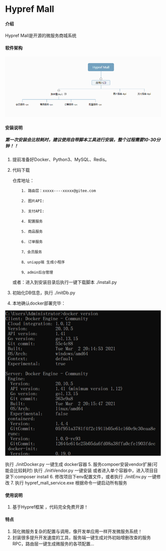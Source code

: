 # Hypref Mall

#### 介绍
Hypref Mall是开源的微服务商城系统

#### 软件架构
![输入图片说明](123.png)


#### 安装说明
##### 第一次安装会比较耗时，建议使用自带脚本工具进行安装，整个过程需要10-30分钟！！

1.  提前准备好Docker、Python3、MySQL、Redis。
2.  代码下载

    仓库地址：

            1. 路由层：xxxxx----xxxxx@gitee.com

            2. 图片API:

            3. 支付API:

            4. 配置服务

            5. 商品服务

            6. 订单服务

            7、会员服务

            8、uniapp端 生成小程序

            9、admin后台管理

    或者：进入到安装目录后执行一键下载脚本 ./install.py


3.  初始化DB信息，执行 ./initDb.py

4.  本地确认docker部署完毕：

![输入图片说明](image.png)

执行 ./initDocker.py 一键生成 docker容器
5.  服务compoer安装vendor扩展(可能会比较耗时)
执行 ./initVendor.py 一键安装 或者进入单个容器中，进入项目目录下:composer install
6.  修改项目下env配置文件，或者执行 ./initEnv.py 一键修改
7.  执行 hypref_mall_service.exe 根据命令一键启动所有服务

#### 使用说明

1.  基于Hypref框架 ，代码完全免费开源！


#### 特点

1.  简化微服务复杂的配置与调用，像开发单应用一样开发微服务系统！
2.  封装很多提升开发速度的工具，服务端一键生成对外初始增删改查的服务RPC，路由层一键生成微服务的各项配置...
